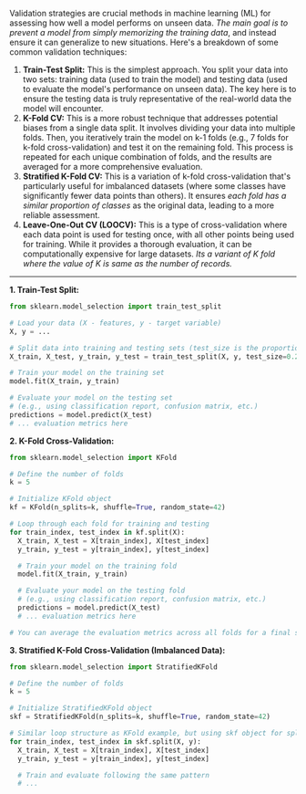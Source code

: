Validation strategies are crucial methods in machine learning (ML) for assessing how well a model performs on unseen data. _The main goal is to prevent a model from simply memorizing the training data_, and instead ensure it can generalize to new situations. Here's a breakdown of some common validation techniques:

1. **Train-Test Split:** This is the simplest approach. You split your data into two sets: training data (used to train the model) and testing data (used to evaluate the model's performance on unseen data). The key here is to ensure the testing data is truly representative of the real-world data the model will encounter.
2. **K-Fold CV:** This is a more robust technique that addresses potential biases from a single data split. It involves dividing your data into multiple folds. Then, you iteratively train the model on k-1 folds (e.g., 7 folds for k-fold cross-validation) and test it on the remaining fold. This process is repeated for each unique combination of folds, and the results are averaged for a more comprehensive evaluation.
3. **Stratified K-Fold CV:** This is a variation of k-fold cross-validation that's particularly useful for imbalanced datasets (where some classes have significantly fewer data points than others). It ensures _each fold has a similar proportion of classes_ as the original data, leading to a more reliable assessment.
4. **Leave-One-Out CV (LOOCV):** This is a type of cross-validation where each data point is used for testing once, with all other points being used for training. While it provides a thorough evaluation, it can be computationally expensive for large datasets. _Its a variant of K fold where the value of K is same as the number of records._

---

**1. Train-Test Split:**

```python
from sklearn.model_selection import train_test_split

# Load your data (X - features, y - target variable)
X, y = ...

# Split data into training and testing sets (test_size is the proportion of data for testing)
X_train, X_test, y_train, y_test = train_test_split(X, y, test_size=0.2, random_state=42)

# Train your model on the training set
model.fit(X_train, y_train)

# Evaluate your model on the testing set
# (e.g., using classification report, confusion matrix, etc.)
predictions = model.predict(X_test)
# ... evaluation metrics here
```

**2. K-Fold Cross-Validation:**

```python
from sklearn.model_selection import KFold

# Define the number of folds
k = 5

# Initialize KFold object
kf = KFold(n_splits=k, shuffle=True, random_state=42)

# Loop through each fold for training and testing
for train_index, test_index in kf.split(X):
  X_train, X_test = X[train_index], X[test_index]
  y_train, y_test = y[train_index], y[test_index]

  # Train your model on the training fold
  model.fit(X_train, y_train)

  # Evaluate your model on the testing fold
  # (e.g., using classification report, confusion matrix, etc.)
  predictions = model.predict(X_test)
  # ... evaluation metrics here

# You can average the evaluation metrics across all folds for a final score
```

**3. Stratified K-Fold Cross-Validation (Imbalanced Data):**

```python
from sklearn.model_selection import StratifiedKFold

# Define the number of folds
k = 5

# Initialize StratifiedKFold object
skf = StratifiedKFold(n_splits=k, shuffle=True, random_state=42)

# Similar loop structure as KFold example, but using skf object for splitting
for train_index, test_index in skf.split(X, y):
  X_train, X_test = X[train_index], X[test_index]
  y_train, y_test = y[train_index], y[test_index]

  # Train and evaluate following the same pattern
  # ...
```
